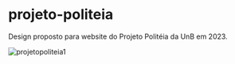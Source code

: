 # projeto-politeia
Design proposto para website do Projeto Politéia da UnB em 2023.

![projetopoliteia1](https://github.com/KaiXtr/projeto-politeia/assets/42985693/6c13b342-4095-4814-916b-fdc4de1ea939)

